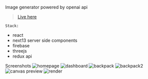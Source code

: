 Image generator powered by openai api
>[Live here](https://www.decocanva.com/)

`Stack:`
- react
- next13 server side components
- firebase
- threejs
- redux api

Screenshots
![homepage](https://github.com/wesiudev/decocanva/assets/116749810/9c512029-1192-4c2f-80d4-cda415935d22)
![dashboard](https://github.com/wesiudev/decocanva/assets/116749810/1c12ffa4-4e31-4d7a-9843-965dfb72150c)
![backpack](https://github.com/wesiudev/decocanva/assets/116749810/d95f6987-a7c5-497a-a0ea-84748cab3dda)
![backpack2](https://github.com/wesiudev/decocanva/assets/116749810/f0e350ed-1a22-4464-99ed-db5f3e7a2c5d)
![canvas preview](https://github.com/wesiudev/decocanva/assets/116749810/a5d99cc5-41d9-4e64-adcb-0dee7abdb75e)
![render](https://github.com/wesiudev/decocanva/assets/116749810/3108cfaa-15e5-4931-8526-28c000b740a7)
